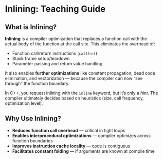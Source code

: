 # Inlining: Teaching Guide

## What is Inlining?

**Inlining** is a compiler optimization that replaces a function call with the actual body of the function at the call site. This eliminates the overhead of:
- Function call/return instructions (`call`/`ret`)
- Stack frame setup/teardown
- Parameter passing and return value handling

It also enables **further optimizations** like constant propagation, dead code elimination, and vectorization — because the compiler can now “see through” the function boundary.

In C++, you request inlining with the `inline` keyword, but it’s only a *hint*. The compiler ultimately decides based on heuristics (size, call frequency, optimization level).

## Why Use Inlining?

- **Reduces function call overhead** — critical in tight loops
- **Enables interprocedural optimizations** — compiler optimizes across function boundaries
- **Improves instruction cache locality** — code is contiguous
- **Facilitates constant folding** — if arguments are known at compile time
